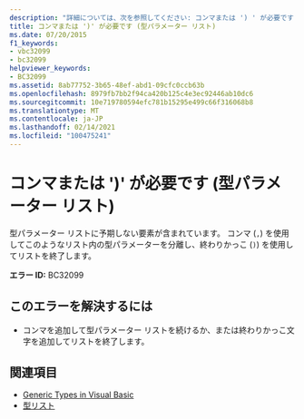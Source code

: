 ```yaml
---
description: "詳細については、次を参照してください: コンマまたは ') ' が必要です (型パラメーターリスト)"
title: コンマまたは ')' が必要です (型パラメーター リスト)
ms.date: 07/20/2015
f1_keywords:
- vbc32099
- bc32099
helpviewer_keywords:
- BC32099
ms.assetid: 8ab77752-3b65-48ef-abd1-09cfc0ccb63b
ms.openlocfilehash: 8979fb7bb2f94ca420b125c4e3ec92446ab10dc6
ms.sourcegitcommit: 10e719780594efc781b15295e499c66f316068b8
ms.translationtype: MT
ms.contentlocale: ja-JP
ms.lasthandoff: 02/14/2021
ms.locfileid: "100475241"
---
```

# <a name="comma-or--expected-type-parameter-list"></a>コンマまたは ')' が必要です (型パラメーター リスト)

型パラメーター リストに予期しない要素が含まれています。 コンマ (`,`) を使用してこのようなリスト内の型パラメーターを分離し、終わりかっこ (`)`) を使用してリストを終了します。  
  
 **エラー ID:** BC32099  
  
## <a name="to-correct-this-error"></a>このエラーを解決するには  
  
- コンマを追加して型パラメーター リストを続けるか、または終わりかっこ文字を追加してリストを終了します。  
  
## <a name="see-also"></a>関連項目

- [Generic Types in Visual Basic](../programming-guide/language-features/data-types/generic-types.md)
- [型リスト](../language-reference/statements/type-list.md)
